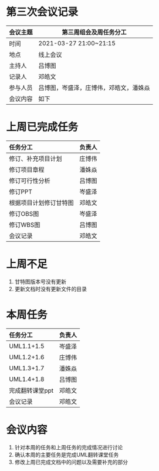 # 第三次会议记录

| 会议主题   | 第三周组会及周任务分工 |
| :-------  | ---------------------------- |
| 时间      | 2021-03-27 21:00~21:15 |
| 地点      | 线上会议               |
| 主持人    | 吕博图                 |
| 记录人    | 邓皓文                    |
| 参与人员  | 吕博图，岑盛泽，庄博伟，邓皓文，潘姝焱 |
| 会议内容  | 如下                         |

# 上周已完成任务

| 任务分工                     |  负责人|
| :-------------------------- | ----------- |
| 修订、补充项目计划 | 庄博伟 |
| 修订项目章程 | 潘姝焱 |
| 修订可行性分析 | 吕博图 |
| 修订PPT | 岑盛泽 |
| 根据项目计划修订甘特图 | 邓皓文 |
| 修订OBS图 | 岑盛泽 |
| 修订WBS图 | 吕博图 |
| 会议记录 | 邓皓文 |
# 上周不足

1. 甘特图版本号没有更新
2. 更新文档时没有更新文件的目录

# 本周任务

| 任务分工        | 负责人 |
| :-------------- | ------ |
| UML1.1+1.5      | 岑盛泽 |
| UML1.2+1.6      | 庄博伟 |
| UML1.3+1.7      | 潘姝焱 |
| UML1.4+1.8      | 吕博图 |
| 完成翻转课堂ppt | 邓皓文 |
| 会议记录        | 邓皓文 |



# 会议内容

1. 针对本周的任务和上周任务的完成情况进行讨论
2. 确认本周的主要任务是完成UML翻转课堂任务
3. 修改上周已完成文档中的问题以及需要补充的部分

